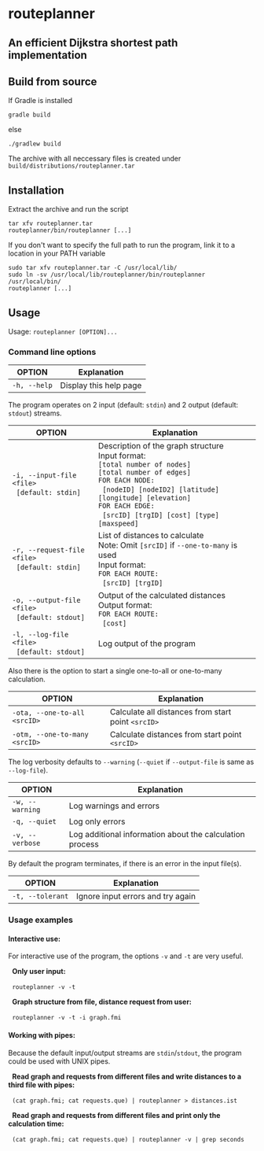 # routeplanner
## An efficient Dijkstra shortest path implementation

## Build from source

If Gradle is installed
```
gradle build
```
else
```
./gradlew build
```

The archive with all neccessary files is created under `build/distributions/routeplanner.tar`

## Installation

Extract the archive and run the script
```
tar xfv routeplanner.tar
routeplanner/bin/routeplanner [...]
```
If you don't want to specify the full path to run the program, link it to a location in your PATH variable
```
sudo tar xfv routeplanner.tar -C /usr/local/lib/
sudo ln -sv /usr/local/lib/routeplanner/bin/routeplanner /usr/local/bin/
routeplanner [...]
```

## Usage

Usage: `routeplanner [OPTION]...`

### Command line options

OPTION | Explanation
-|-
`-h, --help` | Display this help page

The program operates on 2 input (default: `stdin`) and 2 output (default: `stdout`) streams.

OPTION | Explanation
-|-
`-i, --input-file <file>`<br>&nbsp;&nbsp;`[default: stdin]` | Description of the graph structure<br>Input format:<br>`[total number of nodes]`<br>`[total number of edges]`<br>`FOR EACH NODE:`<br>&nbsp;&nbsp;`[nodeID] [nodeID2] [latitude] [longitude] [elevation]`<br>`FOR EACH EDGE:`<br>&nbsp;&nbsp;`[srcID] [trgID] [cost] [type] [maxspeed]`
`-r, --request-file <file>`<br>&nbsp;&nbsp;`[default: stdin]` | List of distances to calculate<br>Note: Omit `[srcID]` if `--one-to-many` is used<br>Input format:<br>`FOR EACH ROUTE:`<br>&nbsp;&nbsp;`[srcID] [trgID]`
`-o, --output-file <file>`<br>&nbsp;&nbsp;`[default: stdout]` | Output of the calculated distances<br>Output format:<br>`FOR EACH ROUTE:`<br>&nbsp;&nbsp;`[cost]`
`-l, --log-file <file>`<br>&nbsp;&nbsp;`[default: stdout]` | Log output of the program

Also there is the option to start a single one-to-all or one-to-many calculation.

OPTION | Explanation
-|-
`-ota, --one-to-all <srcID>` | Calculate all distances from start point `<srcID>`
`-otm, --one-to-many <srcID>` | Calculate distances from start point `<srcID>`

The log verbosity defaults to `--warning` (`--quiet` if `--output-file` is same as `--log-file`).

OPTION | Explanation
-|-
`-w, --warning` | Log warnings and errors
`-q, --quiet` | Log only errors
`-v, --verbose` | Log additional information about the calculation process

By default the program terminates, if there is an error in the input file(s).

OPTION | Explanation
-|-
`-t, --tolerant` | Ignore input errors and try again

### Usage examples

#### Interactive use:

For interactive use of the program, the options `-v` and `-t` are very useful.

&nbsp;&nbsp;**Only user input:**

&nbsp;&nbsp;```routeplanner -v -t```

&nbsp;&nbsp;**Graph structure from file, distance request from user:**

&nbsp;&nbsp;```routeplanner -v -t -i graph.fmi```


#### Working with pipes:

Because the default input/output streams are `stdin`/`stdout`, the program could be used with UNIX pipes.

&nbsp;&nbsp;**Read graph and requests from different files and write distances to a third file with pipes:**

&nbsp;&nbsp;```(cat graph.fmi; cat requests.que) | routeplanner > distances.ist```

&nbsp;&nbsp;**Read graph and requests from different files and print only the calculation time:**

&nbsp;&nbsp;```(cat graph.fmi; cat requests.que) | routeplanner -v | grep seconds```

